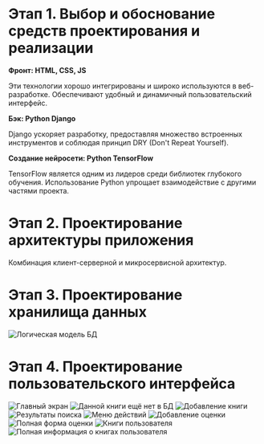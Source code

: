 # Этап 1. Выбор и обоснование средств проектирования и реализации  

**Фронт: HTML, CSS, JS**  

Эти технологии хорошо интегрированы и широко используются в веб-разработке.
Обеспечивают удобный и динамичный пользовательский интерфейс.  

**Бэк: Python Django**  

Django ускоряет разработку, предоставляя множество встроенных инструментов и соблюдая принцип DRY (Don't Repeat Yourself).  

**Создание нейросети: Python TensorFlow**  

TensorFlow является одним из лидеров среди библиотек глубокого обучения.
Использование Python упрощает взаимодействие с другими частями проекта.

# Этап 2. Проектирование архитектуры приложения  

Комбинация клиент-серверной и микросервисной архитектур.

# Этап 3. Проектирование хранилища данных  

![Логическая модель БД](https://github.com/malivasileva/book-recommendation/blob/main/Анализ/img/db_model.jpg)

# Этап 4. Проектирование пользовательского интерфейса  

![Главный экран](https://github.com/malivasileva/book-recommendation/blob/main/Анализ/img/interface/Desktop_greetings.png)
![Данной книги ещё нет в БД](https://github.com/malivasileva/book-recommendation/blob/main/Анализ/img/interface/Desktop_search_results_null.png)
![Добавление книги](https://github.com/malivasileva/book-recommendation/blob/main/Анализ/img/interface/Desktop_add_book.png)
![Результаты поиска](https://github.com/malivasileva/book-recommendation/blob/main/Анализ/img/interface/Desktop_search_results.png)
![Меню действий](https://github.com/malivasileva/book-recommendation/blob/main/Анализ/img/interface/Desktop_search_results_actions.png)
![Добавление оценки](https://github.com/malivasileva/book-recommendation/blob/main/Анализ/img/interface/Desktop_review_window.png)
![Полная форма оценки](https://github.com/malivasileva/book-recommendation/blob/main/Анализ/img/interface/Desktop_book_rate.png)
![Книги пользователя](https://github.com/malivasileva/book-recommendation/blob/main/Анализ/img/interface/Desktop_my_books.png)
![Полная информация о книгах пользователя](https://github.com/malivasileva/book-recommendation/blob/main/Анализ/img/interface/Desktop_my_books_full.png)
